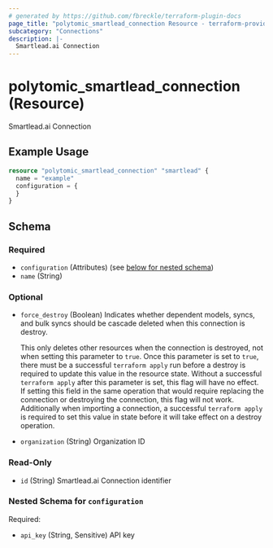 ```yaml
---
# generated by https://github.com/fbreckle/terraform-plugin-docs
page_title: "polytomic_smartlead_connection Resource - terraform-provider-polytomic"
subcategory: "Connections"
description: |-
  Smartlead.ai Connection
---
```


# polytomic_smartlead_connection (Resource)

Smartlead.ai Connection

## Example Usage

```terraform
resource "polytomic_smartlead_connection" "smartlead" {
  name = "example"
  configuration = {
  }
}
```

<!-- schema generated by tfplugindocs -->
## Schema

### Required

- `configuration` (Attributes) (see [below for nested schema](#nestedatt--configuration))
- `name` (String)

### Optional

- `force_destroy` (Boolean) Indicates whether dependent models, syncs, and bulk syncs should be cascade
deleted when this connection is destroy.

  This only deletes other resources when the connection is destroyed, not when
setting this parameter to `true`. Once this parameter is set to `true`, there
must be a successful `terraform apply` run before a destroy is required to
update this value in the resource state. Without a successful `terraform apply`
after this parameter is set, this flag will have no effect. If setting this
field in the same operation that would require replacing the connection or
destroying the connection, this flag will not work. Additionally when importing
a connection, a successful `terraform apply` is required to set this value in
state before it will take effect on a destroy operation.
- `organization` (String) Organization ID

### Read-Only

- `id` (String) Smartlead.ai Connection identifier

<a id="nestedatt--configuration"></a>
### Nested Schema for `configuration`

Required:

- `api_key` (String, Sensitive) API key


